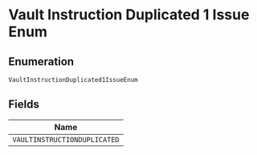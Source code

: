 
# Vault Instruction Duplicated 1 Issue Enum

## Enumeration

`VaultInstructionDuplicated1IssueEnum`

## Fields

| Name |
|  --- |
| `VAULTINSTRUCTIONDUPLICATED` |

